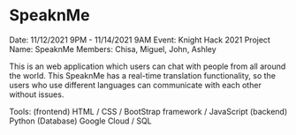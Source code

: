 # SpeaknMe

Date: 11/12/2021 9PM - 11/14/2021 9AM
Event: Knight Hack 2021
Project Name: SpeaknMe
Members: Chisa, Miguel, John, Ashley

This is an web application which users can chat with people from all around the world. This SpeaknMe has a real-time translation functionality, so the users who use different languages can communicate with each other without issues.

Tools:
(frontend) HTML / CSS / BootStrap framework / JavaScript
(backend) Python
(Database) Google Cloud / SQL

